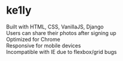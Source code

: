 # ke1ly
Built with HTML, CSS, VanillaJS, Django
<br>Users can share their photos after signing up
<br>Optimized for Chrome
<br>Responsive for mobile devices
<br>Incompatible with IE due to flexbox/grid bugs

